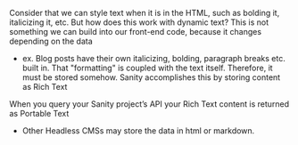 
Consider that we can style text when it is in the HTML, such as bolding it, italicizing it, etc. But how does this work with dynamic text? This is not something we can build into our front-end code, because it changes depending on the data
- ex. Blog posts have their own italicizing, bolding, paragraph breaks etc. built in. That "formatting" is coupled with the text itself. Therefore, it must be stored somehow. Sanity accomplishes this by storing content as Rich Text

When you query your Sanity project’s API your Rich Text content is returned as Portable Text
- Other Headless CMSs may store the data in html or markdown.
